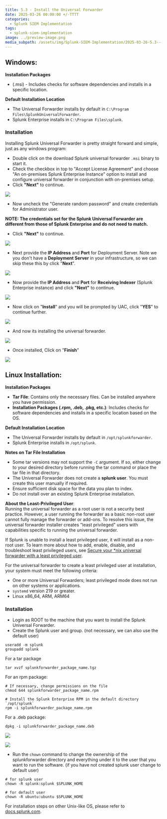 ```yaml
---
title: 5.3 - Install the Universal Forwarder
date: 2025-03-26 00:00:00 +/-TTTT
categories:
  - Splunk SIEM Implementation
tags:
  - splunk-siem-implementation
image: ../preview-image.png
media_subpath: /assets/img/Splunk-SIEM-Implementation/2025-03-26-5.3---Install-the-Universal-Forwarder/
---
```


## Windows:

**Installation Packages** 
- (.msi) - Includes checks for software dependencies and installs in a specific location.  

**Default Installation Location**
- The Universal Forwarder installs by default in `C:\Program Files\SplunkUniversalForwarder`. 
- Splunk Enterprise installs in `C:\Program Files\splunk`. 

### Installation

Installing Splunk Universal Forwarder is pretty straight forward and simple, just as any windows program:

- Double click on the download Splunk universal forwarder `.msi` binary to start it.
- Check the checkbox in top to "Accept License Agreement" and choose "An on-premises Splunk Enterprise Instance" option to install and configure universal forwarder in conjunction with on-premises setup.
- Click **"Next"** to continue.

![](2025-03-26-5.3---Install-the-Universal-Forwarder-1.png)

- Now uncheck the "Generate random password" and create credentials for Administrator user.

**NOTE: The credentials set for the Splunk Universal Forwarder are different from those of Splunk Enterprise and do not need to match.**

- Click **"Next"** to continue.

![](2025-03-26-5.3---Install-the-Universal-Forwarder-2.png)

- Next provide the **IP Address** and **Port** for Deployment Server. Note we you don't have a **Deployment Server** in your infrastructure, so we can skip these this by click "**Next**".

![](2025-03-26-5.3---Install-the-Universal-Forwarder-3.png)

- Now provide the **IP Address** and **Port** for **Receiving Indexer** (Splunk Enterprise instance) and click **"Next"** to continue.

![](2025-03-26-5.3---Install-the-Universal-Forwarder-4.png)

- Now click on "**Install**" and you will be prompted by UAC, click "**YES**" to continue further.

![](2025-03-26-5.3---Install-the-Universal-Forwarder-5.png)

- And now its installing the universal forwarder.

![](2025-03-26-5.3---Install-the-Universal-Forwarder-6.png)

- Once installed, Click on "**Finish**"

![](2025-03-26-5.3---Install-the-Universal-Forwarder-7.png)
  
## Linux Installation:

**Installation Packages**  
- **Tar File**: Contains only the necessary files. Can be installed anywhere you have permission.  
- **Installation Packages (.rpm, .deb, .pkg, etc.)**: Includes checks for software dependencies and installs in a specific location based on the OS.  
  
**Default Installation Location**  
- The Universal Forwarder installs by default in `/opt/splunkforwarder`. 
- Splunk Enterprise installs in `/opt/splunk`.  
  
**Notes on Tar File Installation**  
- Some tar versions may not support the `-C` argument. If so, either change to your desired directory before running the tar command or place the tar file in that directory.  
- The Universal Forwarder does not create a **splunk user**. You must create this user manually if required.  
- Ensure sufficient disk space for the data you plan to index.  
- Do not install over an existing Splunk Enterprise installation.  

**About the Least-Privileged User**:  
Running the universal forwarder as a root user is not a security best practice. However, a user running the forwarder as a basic non-root user cannot fully manage the forwarder or add-ons. To resolve this issue, the universal forwarder installer creates "least privileged" users with capabilities specific to running the universal forwarder.

If Splunk is unable to install a least privileged user, it will install as a non-root user. To learn more about how to add, enable, disable, and troubleshoot least privileged users, see [Secure your *nix universal forwarder with a least privileged user](http://docs.splunk.com/Documentation/Forwarder/9.0.2/Forwarder/Installleastprivileged).

For the universal forwarder to create a least privileged user at installation, your system must meet the following criteria:
- One or more Universal Forwarders; least privileged mode does not run on other systems or applications.
- `systemd` version 219 or greater.
- Linux x86_64, ARM, ARM64

### Installation

- Login as ROOT to the machine that you want to install the Splunk Universal Forwarder.
- Create the Splunk user and group. (not necessary, we can also use the default user)

```
useradd -m splunk
groupadd splunk
```

For a tar package

```
tar xvzf splunkforwarder_package_name.tgz
```

For an rpm package: 

```
# If necessary, change permissions on the file
chmod 644 splunkforwarder_package_name.rpm

# Install the Splunk Enterprise RPM in the default directory `/opt/splunk`
rpm -i splunkforwarder_package_name.rpm
```

For a .deb package:

```
dpkg -i splunkforwarder_package_name.deb
```

![](2025-03-26-5.3---Install-the-Universal-Forwarder-8.png)

![](2025-03-26-5.3---Install-the-Universal-Forwarder-9.png)

- Run the `chown` command to change the ownership of the splunkforwarder directory and everything under it to the user that you want to run the software. (if you have not created splunk user change to default user)

```
# for splunk user
chown -R splunk:splunk $SPLUNK_HOME

# for default user
chown -R ubuntu:ubuntu $SPLUNK_HOME
```

For installation steps on other Unix-like OS, please refer to [docs.splunk.com](https://docs.splunk.com/Documentation/Forwarder/9.0.2/Forwarder/Installanixuniversalforwarder).
